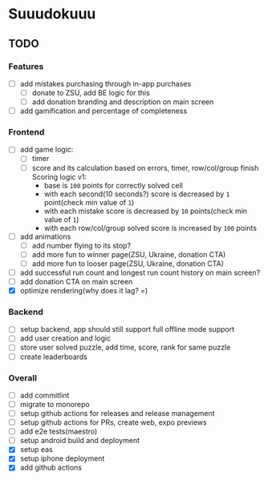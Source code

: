 # Suuudokuuu

## TODO
### Features
- [ ] add mistakes purchasing through in-app purchases
    - [ ] donate to ZSU, add BE logic for this
    - [ ] add donation branding and description on main screen
- [ ] add gamification and percentage of completeness

### Frontend
- [ ] add game logic:
  - [ ] timer
  - [ ] score and its calculation based on errors, timer, row/col/group finish
    Scoring logic v1:
      - base is `100` points for correctly solved cell
      - with each second(10 seconds?) score is decreased by `1` point(check min value of `1`)
      - with each mistake score is decreased by `10` points(check min value of `1`)
      - with each row/col/group solved score is increased by `100` points
- [ ] add animations
  - [ ] add number flying to its stop?
  - [ ] add more fun to winner page(ZSU, Ukraine, donation CTA)
  - [ ] add more fun to looser page(ZSU, Ukraine, donation CTA)
- [ ] add successful run count and longest run count history on main screen?
- [ ] add donation CTA on main screen
- [x] optimize rendering(why does it lag? =)

### Backend
- [ ] setup backend, app should still support full offline mode support
- [ ] add user creation and logic
- [ ] store user solved puzzle, add time, score, rank for same puzzle
- [ ] create leaderboards

### Overall
- [ ] add commitlint
- [ ] migrate to monorepo
- [ ] setup github actions for releases and release management
- [ ] setup github actions for PRs, create web, expo previews
- [ ] add e2e tests(maestro)
- [ ] setup android build and deployment
- [x] setup eas
- [x] setup iphone deployment
- [x] add github actions
